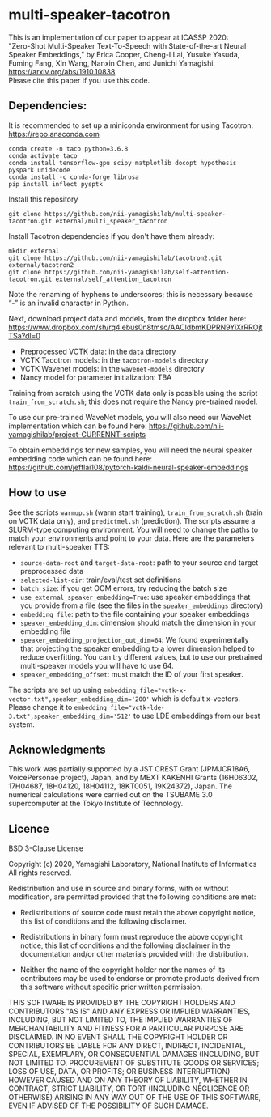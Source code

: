 # multi-speaker-tacotron

This is an implementation of our paper to appear at ICASSP 2020:  
"Zero-Shot Multi-Speaker Text-To-Speech with State-of-the-art Neural Speaker Embeddings," by Erica Cooper, Cheng-I Lai, Yusuke Yasuda, Fuming Fang, Xin Wang, Nanxin Chen, and Junichi Yamagishi.  
https://arxiv.org/abs/1910.10838  
Please cite this paper if you use this code.  

## Dependencies:  

It is recommended to set up a miniconda environment for using Tacotron.  https://repo.anaconda.com
```
conda create -n taco python=3.6.8
conda activate taco
conda install tensorflow-gpu scipy matplotlib docopt hypothesis pyspark unidecode
conda install -c conda-forge librosa
pip install inflect pysptk
```

Install this repository
```
git clone https://github.com/nii-yamagishilab/multi-speaker-tacotron.git external/multi_speaker_tacotron
```

Install Tacotron dependencies if you don't have them already:
```
mkdir external
git clone https://github.com/nii-yamagishilab/tacotron2.git external/tacotron2
git clone https://github.com/nii-yamagishilab/self-attention-tacotron.git external/self_attention_tacotron
```
Note the renaming of hyphens to underscores; this is necessary because “-” is an invalid character in Python.

Next, download project data and models, from the dropbox folder here: https://www.dropbox.com/sh/rq4lebus0n8tmso/AACldbmKDPRN9YiXrRROjtTSa?dl=0
 * Preprocessed VCTK data: in the `data` directory
 * VCTK Tacotron models: in the `tacotron-models` directory
 * VCTK Wavenet models: in the `wavenet-models` directory
 * Nancy model for parameter initialization: TBA

Training from scratch using the VCTK data only is possible using the script `train_from_scratch.sh`; this does not require the Nancy pre-trained model.

To use our pre-trained WaveNet models, you will also need our WaveNet implementation which can be found here:
https://github.com/nii-yamagishilab/project-CURRENNT-scripts

To obtain embeddings for new samples, you will need the neural speaker embedding code which can be found here:
https://github.com/jefflai108/pytorch-kaldi-neural-speaker-embeddings

## How to use

See the scripts `warmup.sh` (warm start training), `train_from_scratch.sh` (train on VCTK data only), and `predictmel.sh` (prediction).  The scripts assume a SLURM-type computing environment.  You will need to change the paths to match your environments and point to your data.  Here are the parameters relevant to multi-speaker TTS:
 * `source-data-root` and `target-data-root`: path to your source and target preprocessed data
 * `selected-list-dir`: train/eval/test set definitions
 * `batch_size`: if you get OOM errors, try reducing the batch size
 * `use_external_speaker_embedding=True`: use speaker embeddings that you provide from a file (see the files in the `speaker_embeddings` directory)
 * `embedding_file`: path to the file containing your speaker embeddings
 * `speaker_embedding_dim`:  dimension should match the dimension in your embedding file <!-- TODO: deprecate this -->
 * `speaker_embedding_projection_out_dim=64`: We found experimentally that projecting the speaker embedding to a lower dimension helped to reduce overfitting.  You can try different values, but to use our pretrained multi-speaker models you will have to use 64.
 * `speaker_embedding_offset`: must match the ID of your first speaker.  <!-- TODO: deprecate this -->

The scripts are set up using `embedding_file="vctk-x-vector.txt",speaker_embedding_dim='200'` which is default x-vectors.  Please change it to `embedding_file="vctk-lde-3.txt",speaker_embedding_dim='512'` to use LDE embeddings from our best system.

<!-- num_speakers does not actually get used with external_embedding so TODO remove this from the scripts. -->

## Acknowledgments

This work was partially supported by a JST CREST Grant (JPMJCR18A6, VoicePersonae project), Japan, and by MEXT KAKENHI Grants (16H06302, 17H04687, 18H04120, 18H04112, 18KT0051, 19K24372), Japan. The numerical calculations were carried out on the TSUBAME 3.0 supercomputer at the Tokyo Institute of Technology.

## Licence

BSD 3-Clause License

Copyright (c) 2020, Yamagishi Laboratory, National Institute of Informatics All rights reserved.

Redistribution and use in source and binary forms, with or without modification, are permitted provided that the following conditions are met:

 * Redistributions of source code must retain the above copyright notice, this list of conditions and the following disclaimer.

 * Redistributions in binary form must reproduce the above copyright notice, this list of conditions and the following disclaimer in the documentation and/or other materials provided with the distribution.

 * Neither the name of the copyright holder nor the names of its contributors may be used to endorse or promote products derived from this software without specific prior written permission.

THIS SOFTWARE IS PROVIDED BY THE COPYRIGHT HOLDERS AND CONTRIBUTORS "AS IS" AND ANY EXPRESS OR IMPLIED WARRANTIES, INCLUDING, BUT NOT LIMITED TO, THE IMPLIED WARRANTIES OF MERCHANTABILITY AND FITNESS FOR A PARTICULAR PURPOSE ARE DISCLAIMED. IN NO EVENT SHALL THE COPYRIGHT HOLDER OR CONTRIBUTORS BE LIABLE FOR ANY DIRECT, INDIRECT, INCIDENTAL, SPECIAL, EXEMPLARY, OR CONSEQUENTIAL DAMAGES (INCLUDING, BUT NOT LIMITED TO, PROCUREMENT OF SUBSTITUTE GOODS OR SERVICES; LOSS OF USE, DATA, OR PROFITS; OR BUSINESS INTERRUPTION) HOWEVER CAUSED AND ON ANY THEORY OF LIABILITY, WHETHER IN CONTRACT, STRICT LIABILITY, OR TORT (INCLUDING NEGLIGENCE OR OTHERWISE) ARISING IN ANY WAY OUT OF THE USE OF THIS SOFTWARE, EVEN IF ADVISED OF THE POSSIBILITY OF SUCH DAMAGE.
